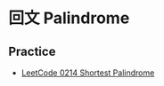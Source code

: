 # 回文 Palindrome

## Practice

- [LeetCode 0214 Shortest Palindrome](https://leetcode.com/problems/shortest-palindrome/)
